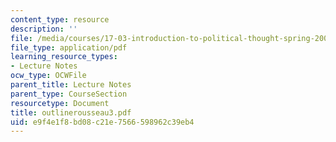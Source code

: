 ```yaml
---
content_type: resource
description: ''
file: /media/courses/17-03-introduction-to-political-thought-spring-2004/e9f4e1f8bd08c21e7566598962c39eb4_outlinerousseau3.pdf
file_type: application/pdf
learning_resource_types:
- Lecture Notes
ocw_type: OCWFile
parent_title: Lecture Notes
parent_type: CourseSection
resourcetype: Document
title: outlinerousseau3.pdf
uid: e9f4e1f8-bd08-c21e-7566-598962c39eb4
---
```

